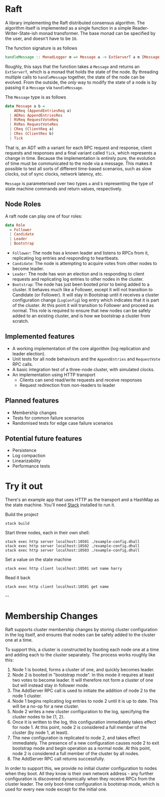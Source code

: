 # Raft

A library implementing the Raft distributed consensus algorithm. The algorithm
itself is implemented as a single function in a simple Reader-Writer-State-ish
monad transformer. The base monad can be specified by the user, and doesn't have
to be `IO`.

The function signature is as follows
```haskell
handleMessage :: MonadLogger m => Message a -> ExtServerT a m [Message a]
```

Roughly, this says that the function takes a `Message` and returns an
`ExtServerT`, which is a monad that holds the state of the node. By threading
multiple calls to `handleMessage` together, the state of the node can be
evolved. From the outside, the _only_ way to modify the state of a node is by
passing it a `Message` via `handleMessage`.

The `Message` type is as follows
```haskell
data Message a b =
    AEReq (AppendEntriesReq a)
  | AERes AppendEntriesRes
  | RVReq RequestVoteReq
  | RVRes RequestVoteRes
  | CReq (ClientReq a)
  | CRes (ClientRes b)
  | Tick
```

That is, an ADT with a variant for each RPC request and response, client
requests and responses and a final variant called `Tick`, which represents a
change in time. Because the implementation is entirely pure, the evolution of
time must be communicated to the node via a message. This makes it possible to
test all sorts of different time-based scenarios, such as slow clocks, out of
sync clocks, network latency, etc.

`Message` is parameterised over two types `a` and `b` representing the type of
state machine commands and return values, respectively.

## Node Roles
A raft node can play one of four roles:
```haskell
data Role
  = Follower
  | Candidate
  | Leader
  | Bootstrap
```

- `Follower`: The node has a known leader and listens to RPCs from it, replicating log
  entries and responding to heartbeats.
- `Candidate`: The node is attempting to acquire votes from other nodes to become leader.
- `Leader`: The node has won an election and is responding to client requests and
  replicating log entries to other nodes in the cluster.
- `Bootstrap`: The node has just been booted prior to being added to a cluster. It behaves
  much like a Follower, except it will not transition to Candidate (or Follower). It will
  stay in Bootstrap until it receives a cluster configuration change (`LogConfig`) log
  entry which indicates that it is part of the cluster. At this point it will transition
  to Follower and proceed as normal. This role is required to ensure that new nodes can be
  safely added to an existing cluster, and is how we bootstrap a cluster from scratch.

## Implemented features
- A working implementation of the core algorithm (log replication and leader
  election).
- Unit tests for all node behaviours and the `AppendEntries` and `RequestVote`
  RPC calls.
- A basic integration test of a three-node cluster, with simulated clocks.
- An implementation using HTTP transport
  - Clients can send read/write requests and receive responses
  - Request redirection from non-leaders to leader

## Planned features
- Membership changes
- Tests for common failure scenarios
- Randomised tests for edge case failure scenarios

## Potential future features
- Persistence
- Log compaction
- Linearizability
- Performance tests

# Try it out

There's an example app that uses HTTP as the transport and a HashMap as the
state machine.  You'll need [Stack](https://haskellstack.org) installed to run
it.

Build the project
```shell
stack build
```

Start three nodes, each in their own shell:
```shell
stack exec http server localhost:10501 ./example-config.dhall
stack exec http server localhost:10502 ./example-config.dhall
stack exec http server localhost:10503 ./example-config.dhall
```

Set a value on the state machine
```shell
stack exec http client localhost:10501 set name harry
```

Read it back
```shell
stack exec http client localhost:10501 get name
```

--

# Membership Changes

Raft supports cluster membership changes by storing cluster configuration in the log
itself, and ensures that nodes can be safely added to the cluster one at a time.

To support this, a cluster is constructed by booting each node one at a time and adding
each to the cluster separately. The process works roughly like this:

1. Node 1 is booted, forms a cluster of one, and quickly becomes leader.
2. Node 2 is booted in "bootstrap mode". In this mode it requires at least two votes to
   become leader. It will therefore not form a cluster of one but will instead stay in
   follower mode.
3. The AddServer RPC call is used to initiate the addition of node 2 to the node 1
   cluster.
4. Node 1 begins replicating log entries to node 2 until it is up to date. This will be a
   no-op for a new cluster.
5. Node 2 writes a new cluster configuration to the log, specifying the cluster nodes to
   be {1, 2}.
6. Once it is written to the log, this configuration immediately takes effect for node 1.
   At this point, node 2 is considered a full member of the cluster (by node 1, at least).
7. The new configuration is replicated to node 2, and takes effect immediately. The
   presence of a new configuration causes node 2 to exit bootstrap mode and begin
   operation as a normal node. At this point, node 2 is considered a full member of the
   cluster by all nodes.
8. The AddServer RPC call returns successfully.

In order to support this, we provide no initial cluster configuration to nodes when they
boot. All they know is their own network address - any further configuration is discovered
dynamically when they receive RPCs from the cluster leader. The only boot-time
configuration is bootstrap mode, which is used for every new node except for the initial
one.
